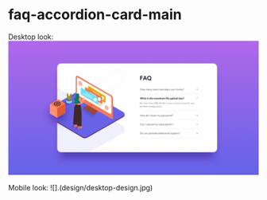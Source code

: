 # faq-accordion-card-main

Desktop look:
![](design/desktop-design.jpg)

Mobile look:
![].(design/desktop-design.jpg)

